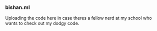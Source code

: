 ### bishan.ml
Uploading the code here in case theres a fellow nerd at my school who wants to check out my dodgy code.
